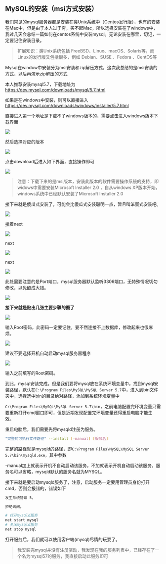 ## MySQL的安装（msi方式安装）

我们常见的mysql服务器都是安装在类Unix系统中（Centos发行版），也有的安装在Mac中，但是由于本人过于穷，买不起Mac，所以选择安装在了windows中，我过几天会总结一篇如何在centos系统中安装mysql。无论安装在哪里，切记，一定要记住安装目录。

> 扩展知识：类Unix系统包括 FreeBSD、Linux、macOS、Solaris等，而Linux的发行版又包括很多，例如 Debian、SUSE  、Fedora 、CentOS等

Mysql在window中安装分为msi安装和zip解压方式，这次我总结的是msi安装的方式，以后再演示zip解压的方式

本人推荐安装mysql5.7，下载地址为<https://dev.mysql.com/downloads/mysql/5.7.html> 

如果是在windows中安装，则可以直接进入<https://dev.mysql.com/downloads/windows/installer/5.7.html>

直接进入第一个地址是下载不了windows版本的，需要点击进入windows版本下载界面

![](https://raw.githubusercontent.com/lightingsui/Pic/master/img/%E6%93%8D%E4%BD%9C%E7%B3%BB%E7%BB%9F%E7%89%88%E6%9C%AC%E9%80%89%E6%8B%A9.png)

然后选择对应的版本

![](https://raw.githubusercontent.com/lightingsui/Pic/master/img/%E9%80%89%E6%8B%A9.png)

点击download后进入如下界面，直接操作即可

![](https://raw.githubusercontent.com/lightingsui/Pic/master/img/%E7%9B%B4%E6%8E%A5%E4%B8%8B%E8%BD%BD%E5%8D%B3%E5%8F%AF.png)

> 注意：下载下来的是msi版本，安装此版本的软件需要操作系统的支持，即widows中需要安装Microsoft Installer 2.0 ，自从windows XP版本开始，windows系统中已经默认安装了Microsoft Installer 2.0

接下来就是傻瓜式安装了，可能会比傻瓜式安装聪明一点，暂且叫笨蛋式安装吧。

![](https://raw.githubusercontent.com/lightingsui/Pic/master/img/%E7%AC%AC%E4%B8%80%E6%AD%A5.png)

接着next

![](https://raw.githubusercontent.com/lightingsui/Pic/master/img/%E7%AC%AC%E4%BA%8C%E6%AD%A5.png)

next

![](https://raw.githubusercontent.com/lightingsui/Pic/master/img/%E6%8E%A5%E7%9D%80%E4%B8%8B%E4%B8%80%E6%AD%A5.png)

next

![](https://raw.githubusercontent.com/lightingsui/Pic/master/img/%E6%8E%A5%E7%9D%80%E7%9D%80%E4%B8%8B%E4%B8%80%E6%AD%A5.png)

此处需要注意的是Port端口，mysql服务器默认监听3306端口，无特殊情况切勿修改，以免酿成大错。

![](https://raw.githubusercontent.com/lightingsui/Pic/master/img/%E6%8E%A5%E7%9D%80%E7%9D%80%E7%9D%80%E4%B8%8B%E4%B8%80%E6%AD%A5.png)

**接下来就是贴出几张主要步骤的图了**

![](https://raw.githubusercontent.com/lightingsui/Pic/master/img/%E8%BE%93%E5%85%A5Root%E5%AF%86%E7%A0%81.png)

输入Root密码，此密码一定要记住，要不然连接不上数据库，修改起来也很麻烦。

![](https://raw.githubusercontent.com/lightingsui/Pic/master/img/mysql%E6%9C%8D%E5%8A%A1%E5%BC%80%E6%9C%BA%E8%87%AA%E5%90%AF.png)

建议不要选择开机自动启动mysql服务器程序

![](https://raw.githubusercontent.com/lightingsui/Pic/master/img/%E9%AA%8C%E8%AF%81root%E5%AF%86%E7%A0%81.png)

输入之前填写的Root密码。

到此，mysql安装完成。但是我们要将mysql放在系统环境变量中，找到mysql安装路径，默认在`C:\Program Files\MySQL\MySQL Server 5.7`中，进入到bin文件夹中，选择选中bin的目录绝对路径，添加到系统环境变量中

`C:\Program Files\MySQL\MySQL Server 5.7\bin`，之前电脑配置完环境变量只需要重新打开cmd窗口即可，但是近期发现配置完环境变量还得重启电脑才能生效。

重启电脑后，我们需要先将mysqld注册为服务。

```bash
"完整的可执行文件路径" --install [-manual] [服务名]
```

完整的路径就是mysqld的路径，即`C:\Program Files\MySQL\MySQL Server 5.7\bin\mysqld.exe`，其中参数

-manual加上就表示开机不自动启动该服务，不加就表示开机自动启动该服务。服务名可以省略，mysqld默认的服务名就为MYSQL。

接下来就是要启动mysqld服务了，注意，启动服务一定要用管理员身份打开cmd，否则会报错的，错误如下

```bash
发生系统错误 5。

拒绝访问。
```

```bash
# 打开mysqld服务
net start mysql
# 关闭mysqld服务
net stop mysql
```

打开服务后，我们就可以使用客户端(mysql)尽情的玩耍了。

> 我安装完mysql并没有注册驱动，我发现在我的服务列表中，已经存在了一个名为mysql57的服务，我直接启动此服务即可